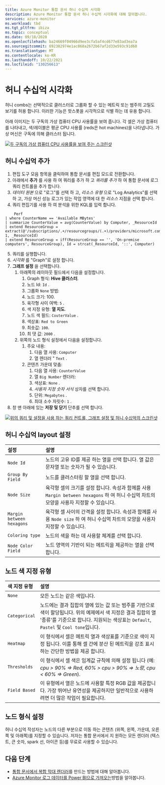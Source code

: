 ```yaml
---
title: Azure Monitor 통합 문서 허니 수십억 시각화
description: Azure Monitor 통합 문서 허니 수십억 시각화에 대해 알아봅니다.
services: azure-monitor
ms.workload: tbd
ms.tgt_pltfrm: ibiza
ms.topic: conceptual
ms.date: 09/18/2020
ms.openlocfilehash: ba24669f04966d9ee3cfa5af4cd677e83ad3ea7a
ms.sourcegitcommit: 692382974e1ac868a2672b67af2d33e593c91d60
ms.translationtype: MT
ms.contentlocale: ko-KR
ms.lasthandoff: 10/22/2021
ms.locfileid: "130256613"
---
```

# <a name="honey-comb-visualizations"></a>허니 수십억 시각화

허니 combs는 선택적으로 클러스터로 그룹화 할 수 있는 메트릭 또는 범주의 고밀도 보기를 허용 합니다. 이러한 기능은 핫스폿을 시각적으로 식별 하는 데 유용 합니다.

아래 이미지는 두 구독의 가상 컴퓨터 CPU 사용률을 보여 줍니다. 각 셀은 가상 컴퓨터를 나타내고, 색/레이블은 평균 CPU 사용률 (reds은 hot machines)을 나타냅니다. 가상 머신은 구독에 의해 클러스터 됩니다.

[![두 구독의 가상 컴퓨터 CPU 사용률을 보여 주는 스크린샷](.\media\workbooks-honey-comb\cpu-example.png)](.\media\workbooks-honey-comb\cpu-example.png#lightbox)

## <a name="adding-a-honey-comb"></a>허니 수십억 추가

1. 편집 도구 모음 항목을 클릭하여 통합 문서를 편집 모드로 전환합니다.
2. 아래에서 **추가**  를 사용 하 여 쿼리를 추가 하 고 *쿼리를 추가* 하 여 통합 문서에 로그 쿼리 컨트롤을 추가 합니다.
3. *데이터 원본* 으로 "로그"를 선택 하 고, *리소스 유형* 으로 "Log Analytics"를 선택 하 고, 가상 머신 성능 로그가 있는 작업 영역에 대 한 *리소스* 지점을 선택 합니다.
4. 쿼리 편집기를 사용 하 여 분석을 위한 KQL를 입력 합니다.

```kusto
    Perf
| where CounterName == 'Available MBytes'
| summarize CounterValue = avg(CounterValue) by Computer, _ResourceId
| extend ResourceGroup = extract(@'/subscriptions/.+/resourcegroups/(.+)/providers/microsoft.compute/virtualmachines/.+', 1, _ResourceId)
| extend ResourceGroup = iff(ResourceGroup == '', 'On-premise computers', ResourceGroup), Id = strcat(_ResourceId, '::', Computer)
```

5. 쿼리를 실행합니다.
6. *시각화* 를 "Graph"로 설정 합니다.
7. **그래프 설정** 을 선택합니다.
    1. 아래쪽의 레이아웃 필드에서 다음을 설정합니다.
        1. Graph 형식: **Hive 클러스터**.
        2. 노드 Id: `Id` .
        3. 그룹화 `None` 방법:
        4. 노드 크기: 100.
        5. 육각형 사이 여백: `5` .
        6. 색 지정 유형: **열 지도**.
        7. 노드 색 필드: `CouterValue` .
        8. 색상표: `Red to Green`
        9. 최솟값: `100`.
        10. 최 댓 값: `2000` .
    2. 위쪽의 노드 형식 설정에서 다음을 설정합니다.
        1. 주요 내용:
            1. 다음 열 사용: `Computer`
            2. 열 렌더러 " `Text` .
        9. 콘텐츠 가운데 맞춤:
            1. 다음 열 사용: `CounterValue`
            2. 열 `Big Number` 렌더러:
            3. 색상표: `None` .
            4. *사용자 지정 숫자 서식* 상자를 선택 합니다.
            5. 단위: `Megabytes` .
            6. 최대 소수 자릿수: `1` .
8. 창 맨 아래에 있는 **저장 및 닫기** 단추를 선택 합니다.

[![위의 쿼리 및 설정을 사용 하는 쿼리 컨트롤, 그래프 설정 및 허니 수십억의 스크린샷](.\media\workbooks-honey-comb\available-memory.png)](.\media\workbooks-honey-comb\available-memory.png#lightbox)

## <a name="honey-comb-layout-settings"></a>허니 수십억 layout 설정

| 설정 | 설명 |
|:------------- |:-------------|
| `Node Id` | 노드의 고유 ID를 제공 하는 열을 선택 합니다. 열 값은 문자열 또는 숫자가 될 수 있습니다. |
| `Group By Field` | 노드를 클러스터링 할 열을 선택 합니다. |
| `Node Size` | 육각형 셀의 크기를 설정 합니다. 속성과 함께를 사용 `Margin between hexagons` 하 여 허니 수십억 차트의 모양을 사용자 지정할 수 있습니다. |
| `Margin between hexagons` | 육각형 셀 사이의 간격을 설정 합니다. 속성과 함께를 사용 `Node size` 하 여 허니 수십억 차트의 모양을 사용자 지정할 수 있습니다. |
| `Coloring type` | 노드의 색을 하는 데 사용할 체계를 선택 합니다. |
| `Node Color Field` | 노드 영역의 기반이 되는 메트릭을 제공하는 열을 선택합니다. |

## <a name="node-coloring-types"></a>노드 색 지정 유형

| 색 지정 유형 | 설명 |
|:------------- |:-------------|
| `None` | 모든 노드는 같은 색입니다. |
| `Categorical` | 노드에는 결과 집합의 열에 있는 값 또는 범주를 기반으로 색이 할당됩니다. 위의 예제에서 색 지정은 결과 집합의 열 '종류'를 기준으로 합니다. 지원되는 색상표는 `Default`, `Pastel` 및 `Cool tone`입니다.  |
| `Heatmap` | 이 형식에서 셀은 메트릭 열과 색상표를 기준으로 색이 지정 됩니다. 이를 통해 셀 간에 분산 된 메트릭을 강조 표시 하는 간단한 방법을 제공 합니다. |
| `Thresholds` | 이 형식에서 셀 색은 임계값 규칙에 의해 설정 됩니다 (예: _cpu > 90% => Red, 60% > cpu > 90% => 노랑, cpu < 60% => Green_). |
| `Field Based` | 이 유형에서 열은 노드에 사용할 특정 RGB 값을 제공합니다. 가장 뛰어난 유연성을 제공하지만 일반적으로 사용하려면 더 많은 작업이 필요합니다.  |
      
## <a name="node-format-settings"></a>노드 형식 설정

허니 수십억 작성자는 노드의 다른 부분으로 이동 하는 콘텐츠 (위쪽, 왼쪽, 가운데, 오른쪽 및 아래쪽)를 지정할 수 있습니다. 저자는 통합 문서에서 지 원하는 모든 렌더러 (텍스트, 큰 숫자, spark 선, 아이콘 등)를 무료로 사용할 수 있습니다.

## <a name="next-steps"></a>다음 단계

- [통합 문서에서 복합 막대 렌더러](workbooks-composite-bar.md)를 만드는 방법에 대해 알아봅니다.
- [Azure Monitor 로그 데이터를 Power BI으로 가져오는](../logs/log-powerbi.md)방법을 알아봅니다.